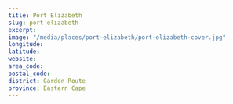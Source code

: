 ```yaml
---
title: Port Elizabeth
slug: port-elizabeth
excerpt: 
image: "/media/places/port-elizabeth/port-elizabeth-cover.jpg"
longitude: 
latitude: 
website: 
area_code: 
postal_code: 
district: Garden Route
province: Eastern Cape
---
```

